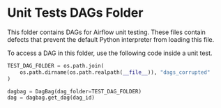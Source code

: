 <!--
 Licensed to the Apache Software Foundation (ASF) under one
 or more contributor license agreements.  See the NOTICE file
 distributed with this work for additional information
 regarding copyright ownership.  The ASF licenses this file
 to you under the Apache License, Version 2.0 (the
 "License"); you may not use this file except in compliance
 with the License.  You may obtain a copy of the License at

   http://www.apache.org/licenses/LICENSE-2.0

 Unless required by applicable law or agreed to in writing,
 software distributed under the License is distributed on an
 "AS IS" BASIS, WITHOUT WARRANTIES OR CONDITIONS OF ANY
 KIND, either express or implied.  See the License for the
 specific language governing permissions and limitations
 under the License.
-->

# Unit Tests DAGs Folder

This folder contains DAGs for Airflow unit testing. These files contain defects that prevent the default
Python interpreter from loading this file.

To access a DAG in this folder, use the following code inside a unit test.

```python
TEST_DAG_FOLDER = os.path.join(
    os.path.dirname(os.path.realpath(__file__)), "dags_corrupted"
)

dagbag = DagBag(dag_folder=TEST_DAG_FOLDER)
dag = dagbag.get_dag(dag_id)
```

